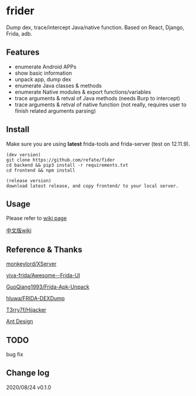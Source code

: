 # frider

Dump dex, trace/intercept Java/native function. Based on React, Django, Frida, adb. 

## Features

- enumerate Android APPs
- show basic information 
- unpack app, dump dex
- enumerate Java classes & methods
- enumerate Native modules & export functions/variables
- trace arguments & retval of Java methods (needs Burp to intercept)
- trace arguments & retval of native function (not really, requires user to finish related arguments parsing)

## Install

Make sure you are using **latest** frida-tools and frida-server (test on 12.11.9). 

```
(dev version)
git clone https://github.com/refate/fider
cd backend && pip3 install -r requirements.txt
cd frontend && npm install

(release version)
download latest release, and copy frontend/ to your local server.
```

## Usage

Please refer to [wiki page](https://github.com/refate/frider/wiki/Usage)

[中文版wiki](https://github.com/refate/frider/wiki/Usage-CN)

## Reference & Thanks

[monkeylord/XServer](https://github.com/monkeylord/XServer)

[viva-frida/Awesome--Frida-UI](https://github.com/viva-frida/Awesome--Frida-UI)

[GuoQiang1993/Frida-Apk-Unpack](https://github.com/GuoQiang1993/Frida-Apk-Unpack)

[hluwa/FRIDA-DEXDump](https://github.com/hluwa/FRIDA-DEXDump)

[T3rry7f/Hijacker](https://github.com/T3rry7f/Hijacker)

[Ant Design](https://ant.design/)

## TODO

bug fix

## Change log 

2020/08/24 v0.1.0